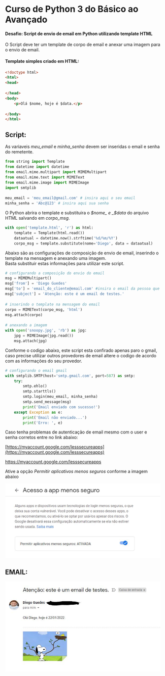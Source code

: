 # Curso de Python 3 do Básico ao Avançado 
#### Desafio: Script de envio de email em Python utilizando template HTML

O Script deve ter um template de corpo de email e anexar uma imagem para o envio de email. 


#### Template simples criado em HTML: 
```html 
<!doctype html>
<html>
<head>

</head>
<body>
    <p>Olá $nome, hoje é $data.</p>

</body>
</html>
```

## Script: 

As variaveis _meu_email_ e _minha_senha_ devem ser inseridas o email e senha do remetente.  

```python
from string import Template
from datetime import datetime
from email.mime.multipart import MIMEMultipart
from email.mime.text import MIMEText
from email.mime.image import MIMEImage
import smtplib

meu_email = 'meu_email@gmail.com' # insira aqui o seu email
minha_senha = 'Abc@123' # insira aqui sua senha
```

O Python abrira o template e substituira o _$nome_ e _$data_ do arquivo HTML salvando em _corpo_msg_. 

```python
with open('template.html', 'r') as html:
    template = Template(html.read())
    dataatual = datetime.now().strftime('%d/%m/%Y')
    corpo_msg = template.substitute(nome='Diego', data = dataatual)
```

Abaixo são as configurações de composição de envio de email, inserindo o template na mensagem e anexando uma imagem. </br>
Basta substituir estas informações para utilizar este script.

```python
# configurando a composição do envio do email
msg = MIMEMultipart()
msg['from'] = 'Diego Guedes'
msg['to'] = 'email_do_cliente@email.com' #insira o email da pessoa que vai receber o seu email
msg['subject'] = 'Atenção: este é um email de testes.'

# inserindo o template na mensagem do email
corpo = MIMEText(corpo_msg, 'html')
msg.attach(corpo)

# anexando a imagem
with open('snoopy.jpg', 'rb') as jpg:
    jpg = MIMEImage(jpg.read())
    msg.attach(jpg)
```

Conforme o codigo abaixo, este script esta confirado apenas paro o gmail, caso precise utilizar outros provedores de email altere o codigo de acordo com as informações do seu provedor.
```python
# configurando o email gmail
with smtplib.SMTP(host='smtp.gmail.com', port=587) as smtp:
    try:
        smtp.ehlo()
        smtp.starttls()
        smtp.login(meu_email, minha_senha)
        smtp.send_message(msg)
        print('Email enviado com sucesso!')
    except Exception as e:
        print('Email não enviado...')
        print('Erro: ', e)
```

Caso tenha problemas de autenticação de email mesmo com o user e senha corretos entre no link abaixo:

[https://myaccount.google.com/lesssecureapps](https://myaccount.google.com/lesssecureapps)

<a href="https://myaccount.google.com/lesssecureapps" target="_blank">https://myaccount.google.com/lesssecureapps</a>

Ative a opção *Permitir aplicativos menos seguros* conforme a imagem abaixo 

![ativar opção de app no gmail](https://github.com/diegoguedes91/enviando_email_com_Python/blob/main/ativar_app.JPG)


## EMAIL: 

![imagem do email enviado](https://github.com/diegoguedes91/enviando_email_com_Python/blob/main/email.JPG)
